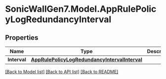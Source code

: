 # SonicWallGen7.Model.AppRulePolicyLogRedundancyInterval

## Properties

Name | Type | Description | Notes
------------ | ------------- | ------------- | -------------
**Interval** | [**AppRulePolicyLogRedundancyIntervalInterval**](AppRulePolicyLogRedundancyIntervalInterval.md) |  | [optional] 

[[Back to Model list]](../README.md#documentation-for-models) [[Back to API list]](../README.md#documentation-for-api-endpoints) [[Back to README]](../README.md)

